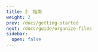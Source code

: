 ```yaml
---
title: 2. 指南
weight: 2
prev: /docs/getting-started
next: /docs/guide/organize-files
sidebar:
  open: false
---
```


